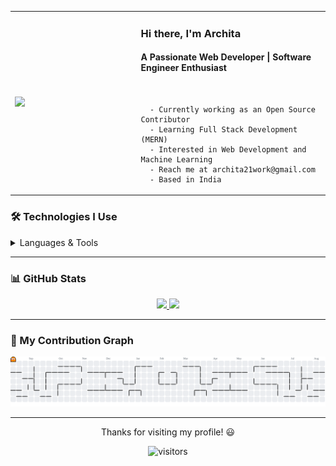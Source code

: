 
<table>
  <tr>
    <td width="40%">
      <img src="https://mir-s3-cdn-cf.behance.net/project_modules/disp/601014116770475.6068beff4640a.gif" width="100%" />
    </td>
    <td width="60%">
      <h3>Hi there, I'm Archita</h2>
      <h4>A Passionate Web Developer | Software Engineer Enthusiast</h4>
      <br/>

      - Currently working as an Open Source Contributor  
      - Learning Full Stack Development (MERN)  
      - Interested in Web Development and Machine Learning  
      - Reach me at archita21work@gmail.com 
      - Based in India
    
  </tr>
</table>


### 🛠️ Technologies I Use

<p align="center">

<details>
<summary>Languages & Tools</summary> <br>

![C++](https://img.shields.io/badge/C%2B%2B-00599C?style=for-the-badge&logo=c%2B%2B&logoColor=white)
![Python](https://img.shields.io/badge/python-3670A0?style=for-the-badge&logo=python&logoColor=ffdd54) 
![HTML](https://img.shields.io/badge/html-%23E34F26.svg?style=for-the-badge&logo=html5&logoColor=white) 
![CSS](https://img.shields.io/badge/css-%231572B6.svg?style=for-the-badge&logo=css3&logoColor=white) 
![JavaScript](https://img.shields.io/badge/javascript%20-%23323330.svg?&style=for-the-badge&logo=javascript&logoColor=%23F7DF1E) <br>
![Reactjs](https://img.shields.io/badge/react%20-%2320232a.svg?&style=for-the-badge&logo=react&logoColor=%2361DAFB)
![TailwindCSS](https://img.shields.io/badge/tailwindcss-%2338B2AC.svg?style=for-the-badge&logo=tailwind-css&logoColor=white)
![Next JS](https://img.shields.io/badge/Next-black?style=for-the-badge&logo=next.js&logoColor=white)<br>
![MySQL](https://img.shields.io/badge/MySQL-00000F?style=for-the-badge&logo=mysql&logoColor=white)
![MongoDB](https://img.shields.io/badge/MongoDB-%234ea94b.svg?&style=for-the-badge&logo=mongodb&logoColor=white)<br>
![NumPy](https://img.shields.io/badge/numpy-%23013243.svg?style=for-the-badge&logo=numpy&logoColor=white)
![Pandas](https://img.shields.io/badge/pandas-%23150458.svg?style=for-the-badge&logo=pandas&logoColor=white)
![Matplotlib](https://img.shields.io/badge/Matplotlib-%23ffffff.svg?style=for-the-badge&logo=Matplotlib&logoColor=black)
![scikit-learn](https://img.shields.io/badge/scikit--learn-%23F7931E.svg?style=for-the-badge&logo=scikit-learn&logoColor=white) 
![TensorFlow](https://img.shields.io/badge/TensorFlow-%23FF6F00.svg?style=for-the-badge&logo=TensorFlow&logoColor=white)
![Keras](https://img.shields.io/badge/Keras-%23D00000.svg?style=for-the-badge&logo=Keras&logoColor=white)
![Streamlit](https://img.shields.io/badge/Streamlit-%23FE4B4B.svg?style=for-the-badge&logo=streamlit&logoColor=white)<br>
![Visual Studio Code](https://img.shields.io/badge/Visual%20Studio%20Code-0078d7.svg?style=for-the-badge&logo=visual-studio-code&logoColor=white)
![Git](https://img.shields.io/badge/git-%23F05033.svg?style=for-the-badge&logo=git&logoColor=white)
![GitHub](https://img.shields.io/badge/github-%23121011.svg?style=for-the-badge&logo=github&logoColor=white)
![Vercel](https://img.shields.io/badge/vercel-%23000000.svg?style=for-the-badge&logo=vercel&logoColor=white)
</details>
</p>

---

### 📊 GitHub Stats

<div align="center">
  <a href="https://github.com/architasaha21">
    <img height="180em" src="https://github-readme-stats.vercel.app/api?username=architasaha21&show_icons=true&count_private=true&theme=dracula&hide_border=false&hide=stars"/>
  </a>
  <a href="https://github.com/architasaha21">
    <img height="180em" src="https://github-readme-stats.vercel.app/api/top-langs/?username=architasaha21&layout=compact&langs_count=6&theme=dracula&hide_border=false"/>
  </a>
</div>

---

### 👾 My Contribution Graph

<picture>
  <source media="(prefers-color-scheme: dark)" srcset="https://raw.githubusercontent.com/architasaha21/pacman-contribution-graph/output/pacman-contribution-graph-dark.svg">
  <source media="(prefers-color-scheme: light)" srcset="https://raw.githubusercontent.com/architasaha21/pacman-contribution-graph/output/pacman-contribution-graph.svg">
  <img alt="pacman contribution graph" src="https://raw.githubusercontent.com/architasaha21/pacman-contribution-graph/output/pacman-contribution-graph.svg">
</picture>


---

<p align="center">Thanks for visiting my profile! 😃</p>
<p align="center">
  <img src="https://komarev.com/ghpvc/?username=architasaha21&style=flat-square&color=blue" alt="visitors"/>
</p>
